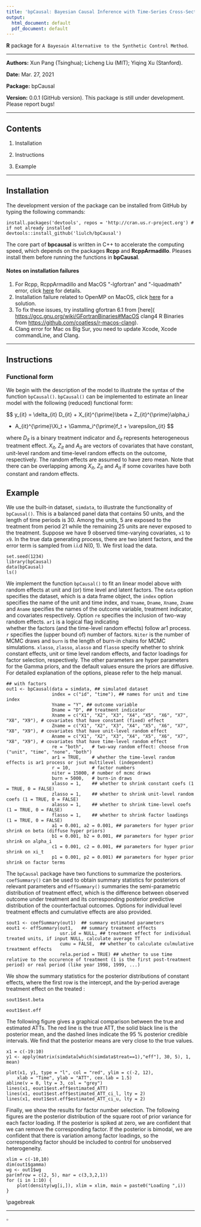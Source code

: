 ```yaml
---
title: 'bpCausal: Bayesian Causal Inference with Time-Series Cross-Sectional Data'
output:
  html_document: default
  pdf_document: default
---
```


**R** package for `A Bayesain Alternative to the Synthetic Control Method`.
 
---

**Authors:** Xun Pang (Tsinghua); Licheng Liu (MIT); Yiqing Xu (Stanford).  

**Date:** Mar. 27, 2021

**Package:** bpCausal

**Version:** 0.0.1 (GitHub version). This package is still under development. 
Please report bugs!

---

## Contents

1. Installation

2. Instructions

3. Example


---
 
## Installation

The development version of the package can be installed from GitHub by typing 
the following commands:

```{r eval=FALSE}
install.packages('devtools', repos = 'http://cran.us.r-project.org') # if not already installed
devtools::install_github('liulch/bpCausal')
```

The core part of **bpcausal** is written in C++ to accelerate the computing speed, 
which depends on the packages **Rcpp** and **RcppArmadillo**. Pleases install them 
before running the functions in **bpCausal**.  


#### Notes on installation failures

1. For Rcpp, RcppArmadillo and MacOS "-lgfortran" and "-lquadmath" error, click [here]( http://thecoatlessprofessor.com/programming/rcpp-rcpparmadillo-and-os-x-mavericks-lgfortran-and-lquadmath-error/) for details.
2. Installation failure related to OpenMP on MacOS, click [here](http://thecoatlessprofessor.com/programming/openmp-in-r-on-os-x/) for a solution.
3. To fix these issues, try installing gfortran 6.1 from [here]( https://gcc.gnu.org/wiki/GFortranBinaries#MacOS clang4 R Binaries from https://github.com/coatless/r-macos-clang).
4. Clang error for Mac os Big Sur, you need to update Xcode, Xcode commandLine, and Clang.  

***

##  Instructions 

### Functional form

We begin with the description of the model to illustrate the syntax of the function 
`bpCausal()`. `bpCausal()` can be implemented to estimate an linear model with the 
following (reduced) functional form:

$$ y_{it} = \delta_{it} D_{it} + X_{it}^{\prime}\beta + Z_{it}^{\prime}\alpha_i 
+ A_{it}^{\prime}\Xi_t + \Gamma_i^{\prime}f_t + \varepsilon_{it} $$ 

where $D_{it}$ is a binary treatment indicator and $\delta_{it}$ 
represents heterogeneous treatment effect. $X_{it}$, $Z_{it}$ and $A_{it}$ are vectors 
of covariates that have constant, unit-level random and time-level random effects on the 
outcome, respectively. The random effects are assumed to have zero mean. Note that 
there can be overlapping among $X_{it}$, $Z_{it}$ and $A_{it}$ if some covarites have 
both constant and random effects. 

## Example 

We use the built-in dataset, `simdata`, to illustrate the functionality of `bpCausal()`.
This is a balanced panel data that contains 50 units, and the length of time periods is 
30. Among the units, 5 are exposed to the treatment from period 21 while the remaining 25 
units are never exposed to the treatment. Suppose we have 9 observed time-varying 
covariates, `x1` to `x9`. In the true data generating process, there are two latent 
factors, and the error term is sampled from i.i.d N(0, 1). We first load the data.

```{r data}
set.seed(1234)
library(bpCausal) 
data(bpCausal)
ls()
```

We implement the function `bpCausal()` to fit an linear model above with random effects 
at unit and (or) time level and latent factors. The `data` option specifies the dataset, 
which is a data frame object, the `index` option specifies the name of the unit and time 
index, and `Yname`, `Dname`, `Xname`, `Zname` and `Aname` specifies the names of the 
outcome variable, treatment indicator, and covariates respectively. Option `re` 
specifies the inclusion of two-way random effects. `ar1` is a logical flag indicating  
whether the factors (and the time-level random effects) follow ar1 process. `r` 
specifies the (upper bound of) number of factors. `Niter` is the number of MCMC draws 
and `burn` is the length of burn-in chains for MCMC simulations. `xlasso`, `zlasso`, 
`alasso` and `flasso` specify whether to shrink constant effects, unit or time level 
random effects, and factor loadings for factor selection, respectively. The other 
parameters are hyper parameters for the Gamma priors, and the default values ensure the 
priors are diffusive. For detailed explanation of the options, please refer to the help 
manual.  

```{r fit}
## with factors
out1 <- bpCausal(data = simdata, ## simulated dataset  
                 index = c("id", "time"), ## names for unit and time index
                 Yname = "Y", ## outcome variable
                 Dname = "D", ## treatment indicator  
                 Xname = c("X1", "X2", "X3", "X4", "X5", "X6", "X7", "X8", "X9"), # covariates that have constant (fixed) effect  
                 Zname = c("X1", "X2", "X3", "X4", "X5", "X6", "X7", "X8", "X9"), # covariates that have unit-level random effect  
                 Aname = c("X1", "X2", "X3", "X4", "X5", "X6", "X7", "X8", "X9"), # covariates that have time-level random effect  
                 re = "both",   # two-way random effect: choose from ("unit", "time", "none", "both") 
                 ar1 = TRUE,    # whether the time-level random effects is ar1 process or jsut multilevel (independent)
                 r = 10,        # factor numbers 
                 niter = 15000, # number of mcmc draws
                 burn = 5000,   # burn-in draws 
                 xlasso = 1,    ## whether to shrink constant coefs (1 = TRUE, 0 = FALSE)
                 zlasso = 1,    ## whether to shrink unit-level random coefs (1 = TRUE, 0 = FALSE)
                 alasso = 1,    ## whether to shrink time-level coefs (1 = TRUE, 0 = FALSE)
                 flasso = 1,    ## whether to shrink factor loadings (1 = TRUE, 0 = FALSE)
                 a1 = 0.001, a2 = 0.001, ## parameters for hyper prior shrink on beta (diffuse hyper priors)
                 b1 = 0.001, b2 = 0.001, ## parameters for hyper prior shrink on alpha_i
                 c1 = 0.001, c2 = 0.001, ## parameters for hyper prior shrink on xi_t
                 p1 = 0.001, p2 = 0.001) ## parameters for hyper prior shrink on factor terms
```

The `bpCausal` package have two functions to summarize the posteriors. `coefSummary()` 
can be used to obtain summary statistics for posteriors of relevant parameters and 
`effSummary()` summaries the semi-parametric distribution of treatment effect, which 
is the difference between observed outcome under treatment and its corresponding 
posterior predictive distribution of the counterfactual outcomes. Options for individual 
level treatment effects and cumulative effects are also provided.  
 
```{r sum}
sout1 <- coefSummary(out1)  ## summary estimated parameters
eout1 <- effSummary(out1,   ## summary treatment effects
                    usr.id = NULL, ## treatment effect for individual treated units, if input NULL, calculate average TT
                    cumu = FALSE,  ## whether to calculate culmulative treatment effects
                    rela.period = TRUE) ## whether to use time relative to the occurence of treatment (1 is the first post-treatment period) or real period (like year 1998, 1999, ...)
``` 

We show the summary statistics for the posterior distributions of constant effects, where 
the first row is the intercept, and the by-period average treatment effect on the treated
: 

```{r beta}
sout1$est.beta 
``` 

```{r att}
eout1$est.eff
```

The following figure gives a graphical comparison between the true and estimated ATTs. The 
red line is the true ATT, the solid black line is the posterior mean, and the dashed lines 
indicate the 95 % posterior credible intervals. We find that the posterior means are very 
close to the true values. 

```{r attp}
x1 = c(-19:10)
y1 <- apply(matrix(simdata[which(simdata$treat==1),"eff"], 30, 5), 1, mean)

plot(x1, y1, type = "l", col = "red", ylim = c(-2, 12), 
    xlab = "Time", ylab = "ATT", cex.lab = 1.5)
abline(v = 0, lty = 3, col = "grey")
lines(x1, eout1$est.eff$estimated_ATT)
lines(x1, eout1$est.eff$estimated_ATT_ci_l, lty = 2)
lines(x1, eout1$est.eff$estimated_ATT_ci_u, lty = 2)
```

Finally, we show the results for factor number selection. The following figures are the 
posterior distribution of the square root of prior variance for each factor loading. If 
the posterior is spiked at zero, we are confident that we can remove the corresponding 
factor. If the posterior is bimodal, we are confident that there is variation among factor 
loadings, so the corresponding factor should be included to control for unobserved 
heterogeneity.

```{r factor}
xlim = c(-10,10)
dim(out1$gamma)
wg <- out1$wg
par(mfrow = c(2, 5), mar = c(3,3,2,1))
for (i in 1:10) {
    plot(density(wg[i,]), xlim = xlim, main = paste0("Loading ",i))
}
``` 














\pagebreak


---



$\square$



